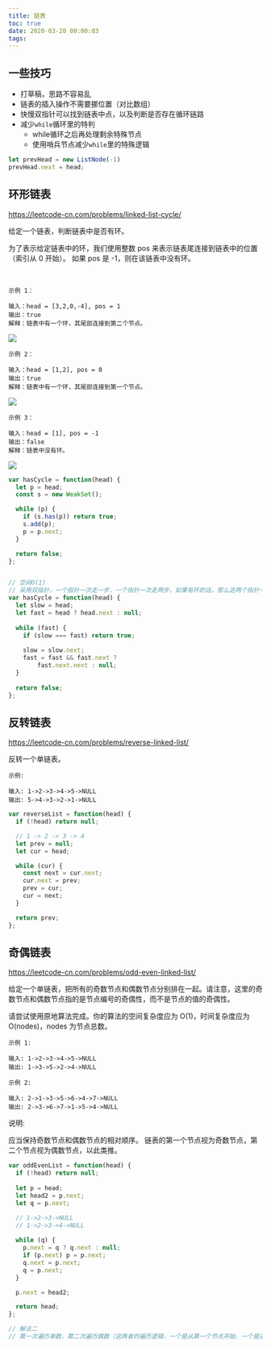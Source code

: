 ```yaml
---
title: 链表
toc: true
date: 2020-03-20 00:00:03
tags:
---
```


## 一些技巧
* 打草稿，思路不容易乱
* 链表的插入操作不需要挪位置（对比数组）
* 快慢双指针可以找到链表中点，以及判断是否存在循环链路
* 减少`while`循环里的特判
  * while循环之后再处理剩余特殊节点
  * 使用哨兵节点减少`while`里的特殊逻辑
```js
let prevHead = new ListNode(-1)
prevHead.next = head;
```

## 环形链表
https://leetcode-cn.com/problems/linked-list-cycle/

给定一个链表，判断链表中是否有环。

为了表示给定链表中的环，我们使用整数 pos 来表示链表尾连接到链表中的位置（索引从 0 开始）。 如果 pos 是 -1，则在该链表中没有环。

 
```
示例 1：

输入：head = [3,2,0,-4], pos = 1
输出：true
解释：链表中有一个环，其尾部连接到第二个节点。
```
![](https://assets.leetcode-cn.com/aliyun-lc-upload/uploads/2018/12/07/circularlinkedlist.png)

```
示例 2：

输入：head = [1,2], pos = 0
输出：true
解释：链表中有一个环，其尾部连接到第一个节点。
```
![](https://assets.leetcode-cn.com/aliyun-lc-upload/uploads/2018/12/07/circularlinkedlist_test2.png)


```
示例 3：

输入：head = [1], pos = -1
输出：false
解释：链表中没有环。
```
![](https://assets.leetcode-cn.com/aliyun-lc-upload/uploads/2018/12/07/circularlinkedlist_test3.png)


```js
var hasCycle = function(head) {
  let p = head;
  const s = new WeakSet();

  while (p) {
    if (s.has(p)) return true;
    s.add(p);
    p = p.next;
  }

  return false;
};


// 空间O(1)
// 采用双指针，一个指针一次走一步，一个指针一次走两步，如果有环的话，那么这两个指针一定会相遇。
var hasCycle = function(head) {
  let slow = head;
  let fast = head ? head.next : null;
  
  while (fast) {
    if (slow === fast) return true;
      
    slow = slow.next;
    fast = fast && fast.next ?
        fast.next.next : null;
  }
  
  return false;
};
```


## 反转链表
https://leetcode-cn.com/problems/reverse-linked-list/

反转一个单链表。
```
示例:

输入: 1->2->3->4->5->NULL
输出: 5->4->3->2->1->NULL
```
```js
var reverseList = function(head) {
  if (!head) return null;

  // 1 -> 2 -> 3 -> 4
  let prev = null;
  let cur = head;

  while (cur) {
    const next = cur.next;
    cur.next = prev;
    prev = cur;
    cur = next;
  }

  return prev;
};
```

## 奇偶链表
https://leetcode-cn.com/problems/odd-even-linked-list/

给定一个单链表，把所有的奇数节点和偶数节点分别排在一起。请注意，这里的奇数节点和偶数节点指的是节点编号的奇偶性，而不是节点的值的奇偶性。

请尝试使用原地算法完成。你的算法的空间复杂度应为 O(1)，时间复杂度应为 O(nodes)，nodes 为节点总数。

```
示例 1:

输入: 1->2->3->4->5->NULL
输出: 1->3->5->2->4->NULL
```
```
示例 2:

输入: 2->1->3->5->6->4->7->NULL 
输出: 2->3->6->7->1->5->4->NULL
```
说明:

应当保持奇数节点和偶数节点的相对顺序。
链表的第一个节点视为奇数节点，第二个节点视为偶数节点，以此类推。

```js
var oddEvenList = function(head) {
  if (!head) return null;
  
  let p = head;
  let head2 = p.next;
  let q = p.next;

  // 1->2->3->NULL
  // 1->2->3->4->NULL
  
  while (q) {
    p.next = q ? q.next : null;
    if (p.next) p = p.next;
    q.next = p.next;
    q = p.next;
  }

  p.next = head2;

  return head;
};

// 解法二
// 第一次遍历单数，第二次遍历偶数（这两者的遍历逻辑，一个是从第一个节点开始，一个是从第二个节点开始）
```
